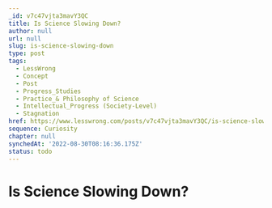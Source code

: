 ```yaml
---
_id: v7c47vjta3mavY3QC
title: Is Science Slowing Down?
author: null
url: null
slug: is-science-slowing-down
type: post
tags:
  - LessWrong
  - Concept
  - Post
  - Progress_Studies
  - Practice_& Philosophy of Science
  - Intellectual_Progress (Society-Level)
  - Stagnation
href: https://www.lesswrong.com/posts/v7c47vjta3mavY3QC/is-science-slowing-down
sequence: Curiosity
chapter: null
synchedAt: '2022-08-30T08:16:36.175Z'
status: todo
---
```


# Is Science Slowing Down?
